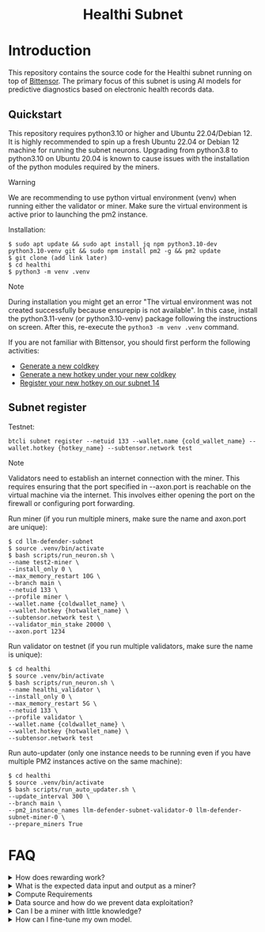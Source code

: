 <h1 align="center">Healthi Subnet</h1>

# Introduction
This repository contains the source code for the Healthi subnet running on top of [Bittensor](https://github.com/opentensor/bittensor). The primary focus of this subnet is using AI models for predictive diagnostics based on electronic health records data.

## Quickstart
This repository requires python3.10 or higher and Ubuntu 22.04/Debian 12. It is highly recommended to spin up a fresh Ubuntu 22.04 or Debian 12 machine for running the subnet neurons. Upgrading from python3.8 to python3.10 on Ubuntu 20.04 is known to cause issues with the installation of the python modules required by the miners.

> [!WARNING]  
> We are recommending to use python virtual environment (venv) when running either the validator or miner. Make sure the virtual environment is active prior to launching the pm2 instance.

Installation:
```
$ sudo apt update && sudo apt install jq npm python3.10-dev python3.10-venv git && sudo npm install pm2 -g && pm2 update
$ git clone (add link later)
$ cd healthi
$ python3 -m venv .venv
```


> [!NOTE]  
> During installation you might get an error "The virtual environment was not created successfully because ensurepip is not available". In this case, install the python3.11-venv (or python3.10-venv) package following the instructions on screen. After this, re-execute the `python3 -m venv .venv` command.

If you are not familiar with Bittensor, you should first perform the following activities:
- [Generate a new coldkey](https://docs.bittensor.com/getting-started/wallets#step-1-generate-a-coldkey)
- [Generate a new hotkey under your new coldkey](https://docs.bittensor.com/getting-started/wallets#step-2-generate-a-hotkey)
- [Register your new hotkey on our subnet 14](https://docs.bittensor.com/subnets/register-and-participate)

## Subnet register

Testnet:
```
btcli subnet register --netuid 133 --wallet.name {cold_wallet_name} --wallet.hotkey {hotkey_name} --subtensor.network test
```
> [!NOTE]  
> Validators need to establish an internet connection with the miner. This requires ensuring that the port specified in --axon.port is reachable on the virtual machine via the internet. This involves either opening the port on the firewall or configuring port forwarding.

Run miner (if you run multiple miners, make sure the name and axon.port are unique):
```
$ cd llm-defender-subnet
$ source .venv/bin/activate
$ bash scripts/run_neuron.sh \
--name test2-miner \
--install_only 0 \
--max_memory_restart 10G \
--branch main \
--netuid 133 \
--profile miner \
--wallet.name {coldwallet_name} \
--wallet.hotkey {hotwallet_name} \
--subtensor.network test \
--validator_min_stake 20000 \
--axon.port 1234 
```

Run validator on testnet (if you run multiple validators, make sure the name is unique):
```
$ cd healthi
$ source .venv/bin/activate
$ bash scripts/run_neuron.sh \
--name healthi_validator \
--install_only 0 \
--max_memory_restart 5G \
--netuid 133 \
--profile validator \
--wallet.name {coldwallet_name} \
--wallet.hotkey {hotwallet_name} \
--subtensor.network test
```

Run auto-updater (only one instance needs to be running even if you have multiple PM2 instances active on the same machine):
```
$ cd healthi
$ source .venv/bin/activate
$ bash scripts/run_auto_updater.sh \
--update_interval 300 \
--branch main \
--pm2_instance_names llm-defender-subnet-validator-0 llm-defender-subnet-miner-0 \
--prepare_miners True
```

# FAQ

<details>
  <summary>How does rewarding work?</summary>
  <br>
  <p>
    Miners are rewarded for accurately predicting future health conditions based on the analysis of electronic health record (EHR) sequences, and the top 20% miner will be rewarded more than others.
  </p>
</details>

<details>
  <summary>What is the expected data input and output as a miner?</summary>
  <br>
  <p>
As a miner, your input will consist of sequences from Electronic Health Records (EHR) encoded with International Statistical Classification of Diseases and Related Health Problems (ICD-10) codes.
e.g., 
The task involves predicting the likelihood of the following 14 diseases for each patient within the next year. The output should be an array or list of probabilities, ordered specifically as follows:
    <ol>
        <li>Hypertension</li>
        <li>Diabetes</li>
        <li>Asthma</li>
        <li>Chronic Obstructive Pulmonary Disease (COPD)</li>
        <li>Atrial Fibrillation</li>
        <li>Coronary Heart Disease</li>
        <li>Stroke</li>
        <li>Anxiety and Depression</li>
        <li>Dementia</li>
        <li>Myocardial Infarction</li>
        <li>Chronic Kidney Disease</li>
        <li>Thyroid Disorder</li>
        <li>Heart Failure</li>
    </ol>
    These predictions help to prioritize interventions and manage care effectively by predicting potential health risks.
  </p>
</details>

<details>
  <summary>Compute Requirements</summary>
  <br>
  <p>
  The computational requirements for participating as a miner or validator in our network are minimal. Our system does not require GPU capabilities, and it runs effectively on a virtual private server (VPS) configured with 4 virtual CPUs and 24 GB RAM. While miners are free to utilize GPU resources, the key to achieving higher rewards within our subnet lies in developing superior predictive models rather than relying on computational power.
  </p>
</details>

<details>
  <summary>Data source and how do we prevent data exploitation?</summary>
  <br>
  <p>
Our data is derived from authentic inpatient records, which are anonymized through the application of Generative Adversarial Networks (GANs). This approach preserves the integrity of the original data distributions while ensuring patient confidentiality. To prevent data exploitation and enhance security, our API continuously generates unique, synthetic EHR sequences for validators,  safeguarding against replay attacks.
  </p>
</details>

<details>
  <summary>Can I be a miner with little knowledge?</summary>
  <br>
  <p>
    Predicting on markets is very hard, but we want to help those who want to contribute to the network by providing models that can be used. These models can be used to build upon, or just run yourself to try and compete.

    You can participate by running these pre-built & pre-trained models provided to all miners [here](https://huggingface.co/Taoshi/model_v4).

    These model are already built into the core logic of `neurons/miner.py` for you to run and compete as a miner. All you need to do is run `neurons/miner.py` and specify the model you want to run as an argument through --base_model:
    --base_model model_v4_1

  </p>

</details>

<details>
  <summary>How can I fine-tune my own model.</summary>
  <br>
  <p>
  We provide fine-tuning data , miners are encouraged to use their 
  </p>
</details>

